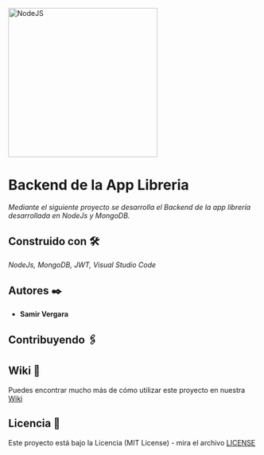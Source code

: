 <a href="https://nodejs.org/en/" target="_blank" rel="noreferrer"><img src="https://raw.githubusercontent.com/danielcranney/readme-generator/main/public/icons/skills/nodejs-colored.svg" width="300" height="300" alt="NodeJS" /></a>

# Backend de la App Libreria 

_Mediante el siguiente proyecto se desarrolla el Backend de la app librería desarrollada en NodeJs y MongoDB._

## Construido con 🛠️

_NodeJs, MongoDB, JWT, Visual Studio Code_

## Autores ✒️

* **Samir Vergara**

## Contribuyendo 🖇️

## Wiki 📖

Puedes encontrar mucho más de cómo utilizar este proyecto en nuestra [Wiki](https://github.com/web-v2/)

## Licencia 📄

Este proyecto está bajo la Licencia (MIT License) - mira el archivo [LICENSE](LICENSE)
